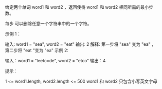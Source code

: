 给定两个单词 word1 和 word2 ，返回使得 word1 和 word2 相同所需的最小步数。

每步 可以删除任意一个字符串中的一个字符。

示例 1：

输入: word1 = "sea", word2 = "eat"
输出: 2
解释: 第一步将 "sea" 变为 "ea" ，第二步将 "eat "变为 "ea"
示例 2:

输入：word1 = "leetcode", word2 = "etco"
输出：4

提示：

1 <= word1.length, word2.length <= 500
word1 和 word2 只包含小写英文字母
